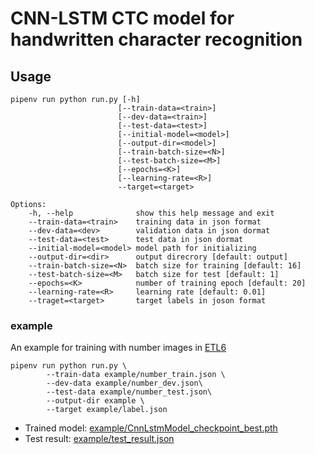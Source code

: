 # CNN-LSTM CTC model for handwritten character recognition
## Usage
```
pipenv run python run.py [-h]
                        [--train-data=<train>]
                        [--dev-data=<train>]
                        [--test-data=<test>]
                        [--initial-model=<model>]
                        [--output-dir=<model>]
                        [--train-batch-size=<N>]
                        [--test-batch-size=<M>]
                        [--epochs=<K>]
                        [--learning-rate=<R>]
                        --target=<target>

Options:
    -h, --help              show this help message and exit
    --train-data=<train>    training data in json format
    --dev-data=<dev>        validation data in json dormat
    --test-data=<test>      test data in json dormat
    --initial-model=<model> model path for initializing
    --output-dir=<dir>      output direcrory [default: output]
    --train-batch-size=<N>  batch size for training [default: 16]
    --test-batch-size=<M>   batch size for test [default: 1]
    --epochs=<K>            number of training epoch [default: 20]
    --learning-rate=<R>     learning rate [default: 0.01]
    --traget=<target>       target labels in joson format
```
### example
An example for training with number images in [ETL6](http://etlcdb.db.aist.go.jp/?lang=ja)
```
pipenv run python run.py \
        --train-data example/number_train.json \
        --dev-data example/number_dev.json\
        --test-data example/number_test.json\
        --output-dir example \
        --target example/label.json
```
- Trained model: [example/CnnLstmModel_checkpoint_best.pth](example/CnnLstmModel_checkpoint_best.pth)
- Test result: [example/test_result.json](example/test_result.json)